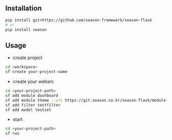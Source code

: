 ## Installation

```bash
pip install git+https://github.com/season-framework/season-flask
# or
pip install season
```

## Usage

- create project

```bash
cd <workspace>
sf create your-project-name
```

- create your websrc

```bash
cd <your-project-path>
sf add module dashboard
sf add module theme --uri https://git.season.co.kr/season-flask/module-theme-tabler # theme for tabler ui
sf add filter testfilter
sf add model testset
```

- start

```bash
cd <your-project-path>
sf run
```